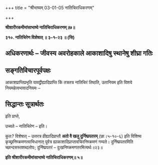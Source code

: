 +++
title = "श्रीभाष्यम् 03-01-05 नातिचिराधिकरणम्"

+++


**श्रीशारीरकमीमांसाभाष्ये नातिचिराधिकरणम्॥७॥**

**३१०. नातिचिरेण विशेषात् ॥ ३–१–२३ ॥ (सि)**

## अधिकरणार्थः – जीवस्य अवरोहकाले आकाशादिषु स्थानेषु शीघ्रा गतिः

## सङ्गतिविचारपूर्वपक्षः

आकाशप्राप्तिप्रभृति यावद्व्रीह्यादिप्राप्ति किं तत्रतत्र नातिचिरं तिष्ठति, उतानियम इति विशये नियमहेत्वभावादनियमः –

## सिद्धान्तः सूत्रार्थतः

इति प्राप्ते,

उच्यते – नातिचिरेण – इति।

कुतः? विशेषात् – उत्तरत्र व्रीह्यादिप्राप्तौ **अतो वै खलु दुर्निष्प्रपतरम्** (छा।५-१०-६) इति विशिष्य कृच्छ्रनिष्क्रमणत्वाभिधानात् पूर्वत्र ह्याकाशादिप्राप्तावचिरनिष्क्रमणं गम्यते। दुर्निष्प्रपतरमिति च्छान्दसस्तशब्दलोपः; दुर्निष्प्रपतरं – दुःखनिष्क्रमणतरमित्यर्थः॥२३॥

**इति श्रीशारीरकमीमांसाभाष्ये नातिचिराधिकरणम्॥ ५॥**


